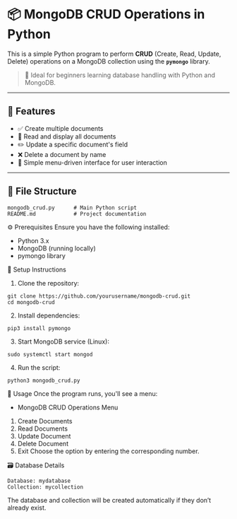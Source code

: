 # 📦 MongoDB CRUD Operations in Python

This is a simple Python program to perform **CRUD** (Create, Read, Update, Delete) operations on a MongoDB collection using the **`pymongo`** library.

> 🔧 Ideal for beginners learning database handling with Python and MongoDB.

---

## 🧾 Features

- ✅ Create multiple documents
- 📄 Read and display all documents
- ✏️ Update a specific document's field
- ❌ Delete a document by name
- 🧭 Simple menu-driven interface for user interaction

---

## 📁 File Structure

```
mongodb_crud.py      # Main Python script
README.md            # Project documentation
```

⚙️ Prerequisites
Ensure you have the following installed:

- Python 3.x
- MongoDB (running locally)
- pymongo library

🚀 Setup Instructions
1. Clone the repository:
```
git clone https://github.com/yourusername/mongodb-crud.git
cd mongodb-crud
```
2. Install dependencies:
```
pip3 install pymongo
```
3. Start MongoDB service (Linux):
```
sudo systemctl start mongod
```
4. Run the script:
```
python3 mongodb_crud.py
```
📌 Usage
Once the program runs, you'll see a menu:
- MongoDB CRUD Operations Menu
1. Create Documents
2. Read Documents
3. Update Document
4. Delete Document
5. Exit
Choose the option by entering the corresponding number.

🗃️ Database Details

```
Database: mydatabase
Collection: mycollection
```
The database and collection will be created automatically if they don’t already exist.


